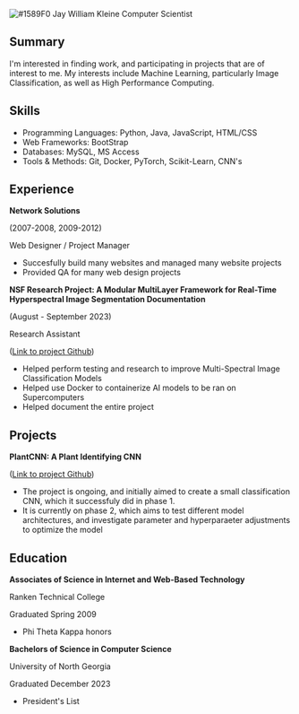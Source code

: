 ![#1589F0](https://placehold.co/15x15/1589F0/1589F0.png) Jay William Kleine
Computer Scientist

## Summary
I'm interested in finding work, and participating in projects that are of interest to me. My interests include Machine Learning, particularly Image Classification, as well as High Performance Computing.

## Skills
- Programming Languages: Python, Java, JavaScript, HTML/CSS 
- Web Frameworks: BootStrap
- Databases: MySQL, MS Access
- Tools & Methods: Git, Docker, PyTorch, Scikit-Learn, CNN's

## Experience
**Network Solutions**

(2007-2008, 2009-2012) 
  
Web Designer / Project Manager
- Succesfully build many websites and managed many website projects
- Provided QA for many web design projects


**NSF Research Project: A Modular MultiLayer Framework for Real-Time Hyperspectral Image Segmentation Documentation** 

(August - September 2023)

Research Assistant

([Link to project Github](https://jkleine.github.io/JupyterBookUpdate/intro.html))  

- Helped perform testing and research to improve Multi-Spectral Image Classification Models
- Helped use Docker to containerize AI models to be ran on Supercomputers
- Helped document the entire project

## Projects
**PlantCNN: A Plant Identifying CNN**

([Link to project Github](https://github.com/JKleine/PlantCNN18))  
- The project is ongoing, and initially aimed to create a small classification CNN, which it successfuly did in phase 1. 
- It is currently on phase 2, which aims to test different model architectures, and investigate parameter and hyperparaeter adjustments to optimize the model

## Education
**Associates of Science in Internet and Web-Based Technology**

Ranken Technical College

Graduated Spring 2009
- Phi Theta Kappa honors

**Bachelors of Science in Computer Science**

University of North Georgia

Graduated December 2023
- President's List
